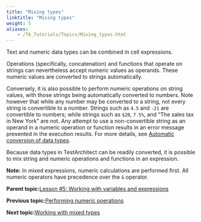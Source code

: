 ```yaml
--- 
title: "Mixing types"
linktitle: "Mixing types"
weight: 5
aliases: 
    - /TA_Tutorials/Topics/Mixing_types.html
---
```


Text and numeric data types can be combined in cell expressions.

Operations \(specifically, concatenation\) and functions that operate on strings can nevertheless accept numeric values as operands. These numeric values are converted to strings automatically.

Conversely, it is also possible to perform numeric operations on string values, with those strings being automatically converted to numbers. Note however that while any number may be converted to a string, not every string is convertible to a number. Strings such as `4.5` and `-21` are convertible to numbers; while strings such as `$20`, `7.5%`, and “The sales tax in New York” are not. Any attempt to use a non-convertible string as an operand in a numeric operation or function results in an error message presented in the execution results. For more details, see [Automatic conversion of data types](/TA_Automation/Topics/The_test_language_expressions.html#section.data_type_conversion).

Because data types in TestArchitect can be readily converted, it is possible to mix string and numeric operations and functions in an expression.

**Note:** In mixed expressions, numeric calculations are performed first. All numeric operators have precedence over the `&` operator.

**Parent topic:**[Lesson \#5: Working with variables and expressions](/TA_Tutorials/Topics/Tutorial_Working_with_variables_and_expressions.html)

**Previous topic:**[Performing numeric operations](/TA_Tutorials/Topics/Performing_numeric_operations.html)

**Next topic:**[Working with mixed types](/TA_Tutorials/Topics/Working_with_mixed_types.html)


